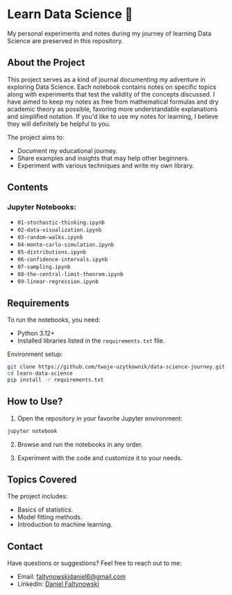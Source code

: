 # Learn Data Science 🚀  
My personal experiments and notes during my journey of learning Data Science are preserved in this repository.  

## About the Project  
This project serves as a kind of journal documenting my adventure in exploring Data Science. Each notebook contains notes on specific topics along with experiments that test the validity of the concepts discussed. I have aimed to keep my notes as free from mathematical formulas and dry academic theory as possible, favoring more understandable explanations and simplified notation. If you'd like to use my notes for learning, I believe they will definitely be helpful to you.  

The project aims to:  
- Document my educational journey.  
- Share examples and insights that may help other beginners.  
- Experiment with various techniques and write my own library.  

## Contents  
### Jupyter Notebooks:  
- ``01-stochastic-thinking.ipynb``
- ``02-data-visualization.ipynb``
- ``03-random-walks.ipynb``
- ``04-monte-carlo-simulation.ipynb``
- ``05-distributions.ipynb``
- ``06-confidence-intervals.ipynb``
- ``07-sampling.ipynb``
- ``08-the-central-limit-theorem.ipynb``
- ``09-linear-regression.ipynb``

## Requirements  
To run the notebooks, you need:  
- Python 3.12+  
- Installed libraries listed in the `requirements.txt` file.  

Environment setup:  
```bash
git clone https://github.com/twoje-uzytkownik/data-science-journey.git  
cd learn-data-science  
pip install -r requirements.txt  
```

## How to Use?  
1. Open the repository in your favorite Jupyter environment:  
```bash
jupyter notebook
```

2. Browse and run the notebooks in any order.  

3. Experiment with the code and customize it to your needs.  

## Topics Covered  
The project includes:  
- Basics of statistics.  
- Model fitting methods.  
- Introduction to machine learning.  

## Contact  
Have questions or suggestions? Feel free to reach out to me:  
- Email: faltynowskidaniel6@gmail.com  
- LinkedIn: [Daniel Faltynowski](https://www.linkedin.com/in/daniel-faltynowski-2a058a26a)
